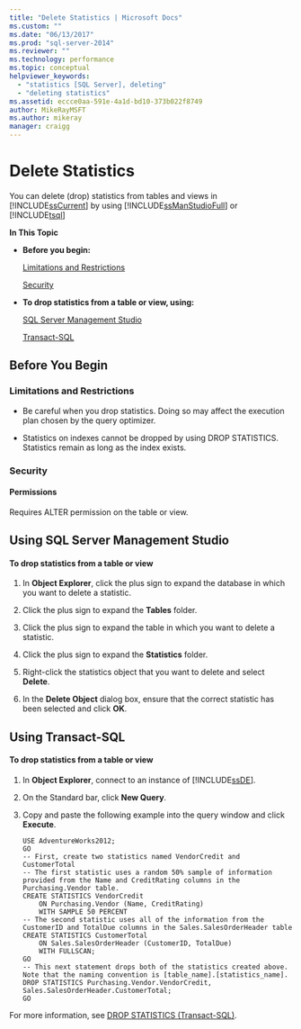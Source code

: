```yaml
---
title: "Delete Statistics | Microsoft Docs"
ms.custom: ""
ms.date: "06/13/2017"
ms.prod: "sql-server-2014"
ms.reviewer: ""
ms.technology: performance
ms.topic: conceptual
helpviewer_keywords: 
  - "statistics [SQL Server], deleting"
  - "deleting statistics"
ms.assetid: eccce0aa-591e-4a1d-bd10-373b022f8749
author: MikeRayMSFT
ms.author: mikeray
manager: craigg
---
```

# Delete Statistics
  You can delete (drop) statistics from tables and views in [!INCLUDE[ssCurrent](../../includes/sscurrent-md.md)] by using [!INCLUDE[ssManStudioFull](../../includes/ssmanstudiofull-md.md)] or [!INCLUDE[tsql](../../includes/tsql-md.md)]  
  
 **In This Topic**  
  
-   **Before you begin:**  
  
     [Limitations and Restrictions](#Restrictions)  
  
     [Security](#Security)  
  
-   **To drop statistics from a table or view, using:**  
  
     [SQL Server Management Studio](#SSMSProcedure)  
  
     [Transact-SQL](#TsqlProcedure)  
  
##  <a name="BeforeYouBegin"></a> Before You Begin  
  
###  <a name="Restrictions"></a> Limitations and Restrictions  
  
-   Be careful when you drop statistics. Doing so may affect the execution plan chosen by the query optimizer.  
  
-   Statistics on indexes cannot be dropped by using DROP STATISTICS. Statistics remain as long as the index exists.  
  
###  <a name="Security"></a> Security  
  
####  <a name="Permissions"></a> Permissions  
 Requires ALTER permission on the table or view.  
  
##  <a name="SSMSProcedure"></a> Using SQL Server Management Studio  
  
#### To drop statistics from a table or view  
  
1.  In **Object Explorer**, click the plus sign to expand the database in which you want to delete a statistic.  
  
2.  Click the plus sign to expand the **Tables** folder.  
  
3.  Click the plus sign to expand the table in which you want to delete a statistic.  
  
4.  Click the plus sign to expand the **Statistics** folder.  
  
5.  Right-click the statistics object that you want to delete and select **Delete**.  
  
6.  In the **Delete Object** dialog box, ensure that the correct statistic has been selected and click **OK**.  
  
##  <a name="TsqlProcedure"></a> Using Transact-SQL  
  
#### To drop statistics from a table or view  
  
1.  In **Object Explorer**, connect to an instance of [!INCLUDE[ssDE](../../includes/ssde-md.md)].  
  
2.  On the Standard bar, click **New Query**.  
  
3.  Copy and paste the following example into the query window and click **Execute**.  
  
    ```  
    USE AdventureWorks2012;  
    GO  
    -- First, create two statistics named VendorCredit and CustomerTotal  
    -- The first statistic uses a random 50% sample of information provided from the Name and CreditRating columns in the Purchasing.Vendor table.  
    CREATE STATISTICS VendorCredit  
        ON Purchasing.Vendor (Name, CreditRating)  
        WITH SAMPLE 50 PERCENT  
    -- The second statistic uses all of the information from the CustomerID and TotalDue columns in the Sales.SalesOrderHeader table  
    CREATE STATISTICS CustomerTotal  
        ON Sales.SalesOrderHeader (CustomerID, TotalDue)  
        WITH FULLSCAN;  
    GO  
    -- This next statement drops both of the statistics created above. Note that the naming convention is [table_name].[statistics_name].  
    DROP STATISTICS Purchasing.Vendor.VendorCredit, Sales.SalesOrderHeader.CustomerTotal;  
    GO  
    ```  
  
 For more information, see [DROP STATISTICS &#40;Transact-SQL&#41;](/sql/t-sql/statements/drop-statistics-transact-sql).  
  
  

